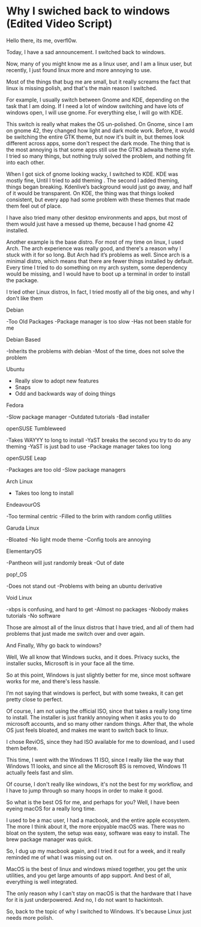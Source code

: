 # Why I swiched back to windows (Edited Video Script)

Hello there, its me, overfl0w.

Today, I have a sad announcement. I switched back to windows.

Now, many of you might know me as a linux user, and I am a linux user, but
recently, I just found linux more and more annoying to use.

Most of the things that bug me are small, but it really screams the fact that
linux is missing polish, and that's the main reason I switched.

For example, I usually switch between Gnome and KDE, depending on the task that
I am doing. If I need a lot of window switching and have lots of windows open, I
will use gnome. For everything else, I will go with KDE.

This switch is really what makes the OS un-polished. On Gnome, since I am on
gnome 42, they changed how light and dark mode work. Before, it would be
switching the entire GTK theme, but now it's built in, but themes look different
across apps, some don't respect the dark mode. The thing that is the most
annoying is that some apps still use the GTK3 adwaita theme style. I tried so
many things, but nothing truly solved the problem, and nothing fit into each
other.

When I got sick of gnome looking wacky, I switched to KDE. KDE was mostly fine,
Until I tried to add theming . The second I added theming, things began
breaking. Kdenlive’s background would just go away, and half of it would be
transparent. On KDE, the thing was that things looked consistent, but every app
had some problem with these themes that made them feel out of place.

I have also tried many other desktop environments and apps, but most of them
would just have a messed up theme, because I had gnome 42 installed.

Another example is the base distro. For most of my time on linux, I used Arch.
The arch experience was really good, and there's a reason why I stuck with it
for so long. But Arch had it’s problems as well. Since arch is a minimal distro,
which means that there are fewer things installed by default. Every time I tried
to do something on my arch system, some dependency would be missing, and I would
have to boot up a terminal in order to install the package.

I tried other Linux distros, In fact, I tried mostly all of the big ones, and
why I don't like them

Debian

-Too Old Packages -Package manager is too slow -Has not been stable for me

Debian Based

-Inherits the problems with debian -Most of the time, does not solve the problem

Ubuntu

- Really slow to adopt new features
- Snaps
- Odd and backwards way of doing things

Fedora

-Slow package manager -Outdated tutorials -Bad installer

openSUSE Tumbleweed

-Takes WAYYY to long to install -YaST breaks the second you try to do any
theming -YaST is just bad to use -Package manager takes too long

openSUSE Leap

-Packages are too old -Slow package managers

Arch Linux

- Takes too long to install

EndeavourOS

-Too terminal centric -Filled to the brim with random config utilities

Garuda Linux

-Bloated -No light mode theme -Config tools are annoying

ElementaryOS

-Pantheon will just randomly break -Out of date

pop!\_OS

-Does not stand out -Problems with being an ubuntu derivative

Void Linux

-xbps is confusing, and hard to get -Almost no packages -Nobody makes tutorials
-No software

Those are almost all of the linux distros that I have tried, and all of them had
problems that just made me switch over and over again.

And Finally, Why go back to windows?

Well, We all know that Windows sucks, and it does. Privacy sucks, the installer
sucks, Microsoft is in your face all the time.

So at this point, Windows is just slightly better for me, since most software
works for me, and there's less hassle.

I’m not saying that windows is perfect, but with some tweaks, it can get pretty
close to perfect.

Of course, I am not using the official ISO, since that takes a really long time
to install. The installer is just frankly annoying when it asks you to do
microsoft accounts, and so many other random things. After that, the whole OS
just feels bloated, and makes me want to switch back to linux.

I chose ReviOS, since they had ISO available for me to download, and I used them
before.

This time, I went with the Windows 11 ISO, since I really like the way that
Windows 11 looks, and since all the Microsoft BS is removed, Windows 11 actually
feels fast and slim.

Of course, I don't really like windows, it's not the best for my workflow, and I
have to jump through so many hoops in order to make it good.

So what is the best OS for me, and perhaps for you? Well, I have been eyeing
macOS for a really long time.

I used to be a mac user, I had a macbook, and the entire apple ecosystem. The
more I think about it, the more enjoyable macOS was. There was no bloat on the
system, the setup was easy, software was easy to install. The brew package
manager was quick.

So, I dug up my macbook again, and I tried it out for a week, and it really
reminded me of what I was missing out on.

MacOS is the best of linux and windows mixed together, you get the unix
utilities, and you get large amounts of app support. And best of all, everything
is well integrated.

The only reason why I can't stay on macOS is that the hardware that I have for
it is just underpowered. And no, I do not want to hackintosh.

So, back to the topic of why I switched to Windows. It's because Linux just
needs more polish.

